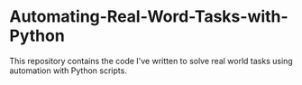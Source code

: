 # Automating-Real-Word-Tasks-with-Python
This repository contains the code I've written to solve real world tasks using automation with Python scripts.
